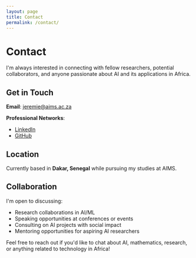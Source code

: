 ```yaml
---
layout: page
title: Contact
permalink: /contact/
---
```


# Contact

I'm always interested in connecting with fellow researchers, potential collaborators, and anyone passionate about AI and its applications in Africa.

## Get in Touch

**Email**: [jeremie@aims.ac.za](mailto:jeremie@aims.ac.za)

**Professional Networks**:
- [LinkedIn](https://linkedin.com/in/jeremie-nlandu-mabiala-aa3a1b1b)
- [GitHub](https://github.com/jnlandu)

## Location

Currently based in **Dakar, Senegal** while pursuing my studies at AIMS.

## Collaboration

I'm open to discussing:
- Research collaborations in AI/ML
- Speaking opportunities at conferences or events
- Consulting on AI projects with social impact
- Mentoring opportunities for aspiring AI researchers

Feel free to reach out if you'd like to chat about AI, mathematics, research, or anything related to technology in Africa!
